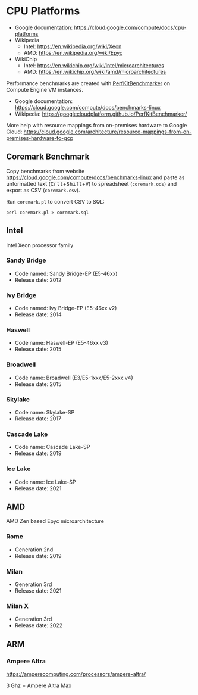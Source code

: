# CPU Platforms

* Google documentation: <https://cloud.google.com/compute/docs/cpu-platforms>
* Wikipedia
	* Intel: <https://en.wikipedia.org/wiki/Xeon>
	* AMD: <https://en.wikipedia.org/wiki/Epyc>
* WikiChip
	* Intel: <https://en.wikichip.org/wiki/intel/microarchitectures>
	* AMD: <https://en.wikichip.org/wiki/amd/microarchitectures>

Performance benchmarks are created with [PerfKitBenchmarker](https://github.com/GoogleCloudPlatform/PerfKitBenchmarker) on Compute Engine VM instances.

* Google documentation: <https://cloud.google.com/compute/docs/benchmarks-linux>
* Wikipedia: <https://googlecloudplatform.github.io/PerfKitBenchmarker/>

More help with resource mappings from on-premises hardware to Google Cloud: <https://cloud.google.com/architecture/resource-mappings-from-on-premises-hardware-to-gcp>

## Coremark Benchmark

Copy benchmarks from website <https://cloud.google.com/compute/docs/benchmarks-linux> and paste as unformatted text (<kbd>Crtl</kbd>+<kbd>Shift</kbd>+<kbd>V</kbd>) to spreadsheet (`coremark.ods`) and export as CSV (`coremark.csv`).

Run `coremark.pl` to convert CSV to SQL:
```shell
perl coremark.pl > coremark.sql
```

## Intel

Intel Xeon processor family

### Sandy Bridge

* Code named: Sandy Bridge-EP (E5-46xx)
* Release date: 2012

### Ivy Bridge

* Code named: Ivy Bridge-EP (E5-46xx v2)
* Release date: 2014

### Haswell

* Code name: Haswell-EP (E5-46xx v3)
* Release date: 2015

### Broadwell

* Code name: Broadwell (E3/E5-1xxx/E5-2xxx v4)
* Release date: 2015

### Skylake

* Code name: Skylake-SP
* Release date: 2017

### Cascade Lake

* Code name: Cascade Lake-SP
* Release date: 2019

### Ice Lake

* Code name: Ice Lake-SP
* Release date: 2021

## AMD

AMD Zen based Epyc microarchitecture

### Rome

* Generation 2nd
* Release date: 2019

### Milan

* Generation 3rd
* Release date: 2021

### Milan X

* Generation 3rd
* Release date: 2022

## ARM

### Ampere Altra

<https://amperecomputing.com/processors/ampere-altra/>

3 Ghz = Ampere Altra Max